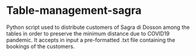 # Table-management-sagra
Python script used to distribute customers of Sagra di Dosson among the tables in order to preserve the minimum distance due to COVID19 pandemic.
It accepts in input a pre-formatted .txt file containing the bookings of the customers.
